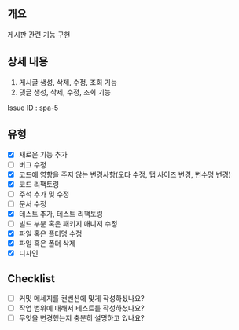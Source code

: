 ## 개요
게시판 관련 기능 구현

## 상세 내용
1. 게시글 생성, 삭제, 수정, 조회 기능
2. 댓글 생성, 삭제, 수정, 조회 기능

Issue ID : spa-5

## 유형

- [x]  새로운 기능 추가
- [ ]  버그 수정
- [x]  코드에 영향을 주지 않는 변경사항(오타 수정, 탭 사이즈 변경, 변수명 변경)
- [x]  코드 리팩토링
- [ ]  주석 추가 및 수정
- [ ]  문서 수정
- [x]  테스트 추가, 테스트 리팩토링
- [ ]  빌드 부분 혹은 패키지 매니저 수정
- [x]  파일 혹은 폴더명 수정
- [x]  파일 혹은 폴더 삭제
- [x]  디자인

## Checklist
- [ ] 커밋 메세지를 컨벤션에 맞게 작성하셨나요?
- [ ] 작업 범위에 대해서 테스트를 작성하셨나요?
- [ ] 무엇을 변경했는지 충분히 설명하고 있나요?
